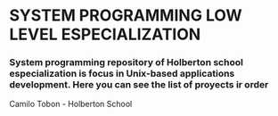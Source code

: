 <h1> SYSTEM PROGRAMMING LOW LEVEL ESPECIALIZATION </h1>
<h3>
    System programming repository of Holberton school especialization
    is focus in Unix-based applications development. Here you can see the list of proyects ir order
</h3>

<p>Camilo Tobon - Holberton School</p>

